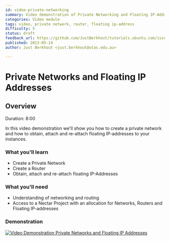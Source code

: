 ```yaml
---
id: video-private-networking
summary: Video demonstration of Private Networking and Floating IP-Addresses
categories: Video module
tags: video, private network, router, floating ip-address
difficulty: 5
status: draft
feedback_url: https://github.com/JustBerkhout/tutorials.ubuntu.com/issues
published: 2013-05-14
author: Just Berkhout <just.berkhout@utas.edu.au>

---
```


# Private Networks and Floating IP Addresses

## Overview
Duration: 8:00

In this video demonstration we'll show you how to create a private network and how to obtain, attach and re-attach floating IP-addresses to your instances. 

### What you'll learn

- Create a Private Network
- Create a Router
- Obtain, attach and re-attach floating IP-Addresses

### What you'll need

- Understanding of networking and routing
- Access to a Nectar Project with an allocation for Networks, Routers and Floating IP-addresses 

### Demonstration

[![Video Demonstration Private Networks and Floating IP Addresses](http://img.youtube.com/vi/mQP07VmKmwg/0.jpg)](http://www.youtube.com/watch?v=mQP07VmKmwg)